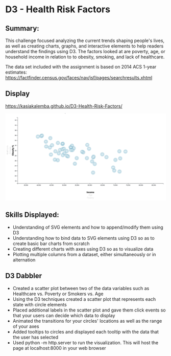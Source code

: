 # D3 - Health Risk Factors

## Summary: 
This challenge focused analyzing the current trends shaping people's lives, as well as creating charts, graphs, and interactive elements to help readers understand the findings using D3. The factors looked at are poverty, age, or household income in relation to to obesity, smoking, and lack of healthcare. 

The data set included with the assignment is based on 2014 ACS 1-year estimates: https://factfinder.census.gov/faces/nav/jsf/pages/searchresults.xhtml

## Display 
https://kasiakalemba.github.io/D3-Health-Risk-Factors/

![](images/page.png)

## Skills Displayed: 
* Understanding of SVG elements and how to append/modify them using D3
* Understanding how to bind data to SVG elements using D3 so as to create basic bar charts from scratch
* Creating different charts with axes using D3 so as to visualize data
* Plotting multiple columns from a dataset, either simultaneously or in alternation

## D3 Dabbler
* Created a scatter plot between two of the data variables such as Healthcare vs. Poverty or Smokers vs. Age
* Using the D3 techniques created a scatter plot that represents each state with circle elements
* Placed additional labels in the scatter plot and gave them click events so that your users can decide which data to display
* Animated the transitions for your circles' locations as well as the range of your axes
* Added tooltips to circles and displayed each tooltip with the data that the user has selected
* Used python -m http.server to run the visualization. This will host the page at localhost:8000 in your web browser





















